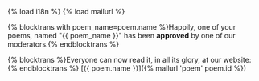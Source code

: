 {% load i18n %}
{% load mailurl %}

{% blocktrans with poem_name=poem.name %}Happily, one of your poems, named "{{ poem_name }}" has been **approved** by one of our moderators.{% endblocktrans %}

{% blocktrans %}Everyone can now read it, in all its glory, at our website:{% endblocktrans %} [{{ poem.name }}]({% mailurl 'poem' poem.id %})

